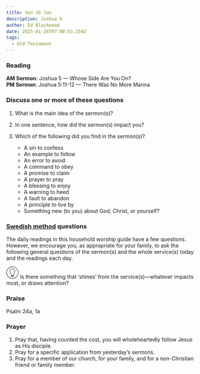 ```yaml
---
title: Sun 26 Jan
description: Joshua 5
author: Ed Blackwood
date: 2025-01-26T07:00:53.254Z
tags:
  - Old Testament
---
```

### Reading

**AM Sermon**: Joshua 5 — Whose Side Are You On?\
**PM Sermon**: Joshua 5:11-12 — There Was No More Manna

### Discuss one or more of these questions

1. What is the main idea of the sermon(s)?  
2. In one sentence, how did the sermon(s) impact you?  
3. Which of the following did you find in the sermon(s)?

   * A sin to confess  
   * An example to follow  
   * An error to avoid  
   * A command to obey  
   * A promise to claim  
   * A prayer to pray  
   * A blessing to enjoy  
   * A warning to heed  
   * A fault to abandon  
   * A principle to live by  
   * Something new (to you) about God, Christ, or yourself?

### [Swedish method](http://thebriefing.com.au/2009/01/the-swedish-method/) questions

The daily readings in this household worship guide have a few questions. However, we encourage you, as appropriate for your family, to ask the following general questions of the sermon(s) and the whole service(s) today and the readings each day.

<p><img src="/src/static/img/family_worship_study_ed-copy_page_1.png" width="33" height = "33"> Is there something that ‘shines’ from the service(s)—whatever impacts most, or draws attention?</p>

### Praise

Psalm 24a, 1a

### Prayer

1. Pray that, having counted the cost, you will wholeheartedly follow Jesus as His disciple.  
2. Pray for a specific application from yesterday’s sermons.  
3. Pray for a member of our church, for your family, and for a non-Christian friend or family member.